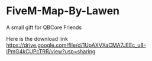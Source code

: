 # FiveM-Map-By-Lawen
A small gift for QBCore Friends

Here is the download link
https://drive.google.com/file/d/1UpAXVXaCMA7JEEc_u8-IPmG4kCUPcTRR/view?usp=sharing
